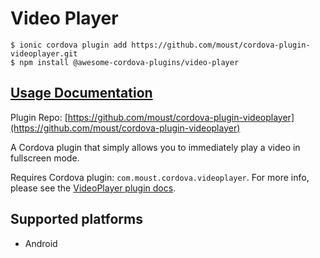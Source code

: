 # Video Player

```text
$ ionic cordova plugin add https://github.com/moust/cordova-plugin-videoplayer.git
$ npm install @awesome-cordova-plugins/video-player
```

## [Usage Documentation](https://danielsogl.gitbook.io/awesome-cordova-plugins/plugins/video-player/)

Plugin Repo: [https://github.com/moust/cordova-plugin-videoplayer](https://github.com/moust/cordova-plugin-videoplayer)

A Cordova plugin that simply allows you to immediately play a video in fullscreen mode.

Requires Cordova plugin: `com.moust.cordova.videoplayer`. For more info, please see the [VideoPlayer plugin docs](https://github.com/moust/cordova-plugin-videoplayer).

## Supported platforms

* Android

